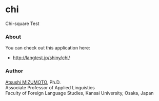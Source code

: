 chi
===

Chi-square Test


### About
You can check out this application here:
- http://langtest.jp/shiny/chi/

### Author
[Atsushi MIZUMOTO](http://mizumot.com/ "mizumot.com"), Ph.D.   
Associate Professor of Applied Linguistics  
Faculty of Foreign Language Studies, Kansai University, Osaka, Japan
